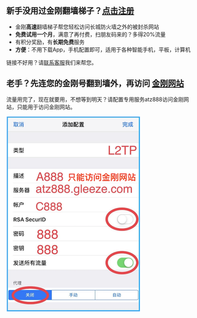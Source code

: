 ## 新手没用过金刚翻墙梯子？[点击注册](https://myfasttrack.org/midman/testfm.php)
* 金刚**高速**翻墙梯子帮您轻松访问长城防火墙之外的被封杀网站
* **免费试用一个月**，满意了再付费，扫朋友码来的？多得20%流量
* 有积分奖励，有**长期免费**服务
* **方便**：不用下载App，手机配置即可，适用于各种智能手机，平板，计算机	

链接不好用？请[联系客服](mailto:cs@a2zitpro.com)我们来帮您。
## 老手？先连您的金刚号翻到墙外，再访问 [金刚网站](https://a2zitpro.net/zh)   
流量用完了，现在就要用，不想等到明天？请配置专用服务atz888访问金刚网站，只能用于访问金刚网站。

![athird](888.png) 
